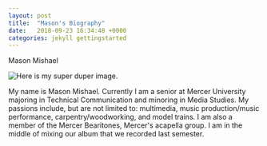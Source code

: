 ```yaml
---
layout: post
title:  "Mason's Biography"
date:   2018-09-23 16:34:48 +0000
categories: jekyll gettingstarted
---
```

Mason Mishael

![Here is my super duper image.]({{site.baseurl}}/assets/images/IMG_1043.JPG)

My name is Mason Mishael. Currently I am a senior at Mercer University majoring in Technical Communication and minoring in Media Studies. My passions include, but are not limited to: multimedia, music production/music performance, carpentry/woodworking, and model trains. I am also a member of the Mercer Bearitones, Mercer's acapella group. I am in the middle of mixing our album that we recorded last semester. 



